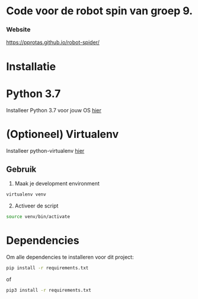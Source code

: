 # Code voor de robot spin van groep 9.
### Website
https://pprotas.github.io/robot-spider/

# Installatie
# Python 3.7
Installeer Python 3.7 voor jouw OS [hier](https://wiki.python.org/moin/BeginnersGuide/Download)
# (Optioneel) Virtualenv
Installeer python-virtualenv [hier](https://virtualenv.pypa.io/en/latest/)
## Gebruik
1. Maak je development environment
``` bash
virtualenv venv
```
2. Activeer de script
```bash
source venv/bin/activate
```
# Dependencies
Om alle dependencies te installeren voor dit project:
``` bash
pip install -r requirements.txt
```
of
``` bash
pip3 install -r requirements.txt
```